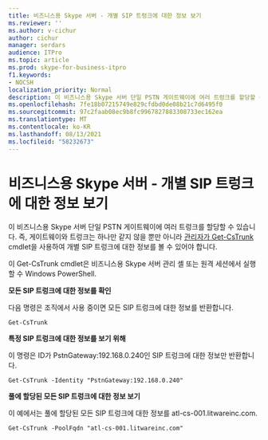 ```yaml
---
title: 비즈니스용 Skype 서버 - 개별 SIP 트렁크에 대한 정보 보기
ms.reviewer: ''
ms.author: v-cichur
author: cichur
manager: serdars
audience: ITPro
ms.topic: article
ms.prod: skype-for-business-itpro
f1.keywords:
- NOCSH
localization_priority: Normal
description: 이 비즈니스용 Skype 서버 단일 PSTN 게이트웨이에 여러 트렁크를 할당할 수 있습니다. 게이트웨이와 트렁크는 같지 않습니다. 관리자는 Get-CsTrunk cmdlet을 사용하여 개별 SIP 트렁크에 대한 정보를 보아야 합니다.
ms.openlocfilehash: 7fe18b07215749e829cfdbd0de08b21c7d6495f0
ms.sourcegitcommit: 97c2faab08ec9b8fc9967827883308733ec162ea
ms.translationtype: MT
ms.contentlocale: ko-KR
ms.lasthandoff: 08/13/2021
ms.locfileid: "58232673"
---
```

# <a name="skype-for-business-server---view-information-about-individual-sip-trunks"></a>비즈니스용 Skype 서버 - 개별 SIP 트렁크에 대한 정보 보기

이 비즈니스용 Skype 서버 단일 PSTN 게이트웨이에 여러 트렁크를 할당할 수 있습니다. 즉, 게이트웨이와 트렁크는 하나만 같지 않을 뿐만 아니라 [관리자가 Get-CsTrunk](/powershell/module/skype/Get-CsTrunk) cmdlet을 사용하여 개별 SIP 트렁크에 대한 정보를 볼 수 있어야 합니다.

이 Get-CsTrunk cmdlet은 비즈니스용 Skype 서버 관리 셸 또는 원격 세션에서 실행할 수 Windows PowerShell.

**모든 SIP 트렁크에 대한 정보를 확인**

다음 명령은 조직에서 사용 중이면 모든 SIP 트렁크에 대한 정보를 반환합니다.

`Get-CsTrunk`

**특정 SIP 트렁크에 대한 정보를 보기 위해**

이 명령은 ID가 PstnGateway:192.168.0.240인 SIP 트렁크에 대한 정보만 반환합니다.

`Get-CsTrunk -Identity "PstnGateway:192.168.0.240"`

**풀에 할당된 모든 SIP 트렁크에 대한 정보 보기**

이 예에서는 풀에 할당된 모든 SIP 트렁크에 대한 정보를 atl-cs-001.litwareinc.com.

`Get-CsTrunk -PoolFqdn "atl-cs-001.litwareinc.com"`
